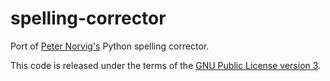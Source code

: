 spelling-corrector
==================

Port of [Peter Norvig's](http://norvig.com/spell-correct.html) Python spelling corrector.

This code is released under the terms of the [GNU Public License version
3](http://www.gnu.org/licenses/gpl.html).
